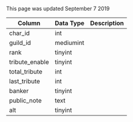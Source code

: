 This page was updated September 7 2019

| Column         | Data Type | Description |
| -------------- | --------- | ----------- |
| char_id        | int       |             |
| guild_id       | mediumint |             |
| rank           | tinyint   |             |
| tribute_enable | tinyint   |             |
| total_tribute  | int       |             |
| last_tribute   | int       |             |
| banker         | tinyint   |             |
| public_note    | text      |             |
| alt            | tinyint   |             |